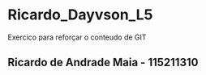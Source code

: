 # Ricardo_Dayvson_L5
Exercico para reforçar o conteudo de GIT

## Ricardo de Andrade Maia - 115211310